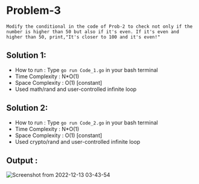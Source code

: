 # Problem-3
```
Modify the conditional in the code of Prob-2 to check not only if the  number is higher than 50 but also if it's even. If it's even and higher than 50, print,"It's closer to 100 and it's even!"
```

## Solution 1: 

* How to run : Type `go run Code_1.go` in your bash terminal
* Time Complexity : N*O(1)
* Space Complexity : O(1) [constant]
* Used math/rand and user-controlled infinite loop

## Solution 2:

* How to run : Type `go run Code_2.go` in your bash terminal
* Time Complexity : N*O(1)
* Space Complexity : O(1) [constant]
* Used crypto/rand and user-controlled infinite loop

## Output :
![Screenshot from 2022-12-13 03-43-54](https://user-images.githubusercontent.com/73513838/207167724-6ed10182-7700-4340-a409-a1da710e2126.png)
